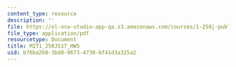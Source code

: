 ```yaml
---
content_type: resource
description: ''
file: https://ol-ocw-studio-app-qa.s3.amazonaws.com/courses/1-258j-public-transportation-systems-spring-2017/b76ba2b03bd896734730bf41d3a325a2_MIT1_258JS17_HW5.pdf
file_type: application/pdf
resourcetype: Document
title: MIT1_258JS17_HW5
uid: b76ba2b0-3bd8-9673-4730-bf41d3a325a2
---
```

